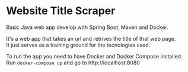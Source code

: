 # Website Title Scraper

Basic Java web app develop with Spring Boot, Maven and Docker.

It's a web app that takes an url and retrives the title of that web page.  
It just serves as a training ground for the tecnologies used.

To run the app you need to have Docker and Docker Compose installed.  
Run `docker-compose up` and go to http://localhost:8080
